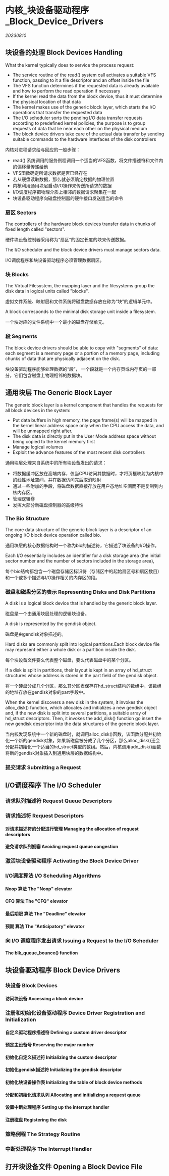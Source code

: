 ﻿# 内核_块设备驱动程序_Block_Device_Drivers  

*20230810*  

## 块设备的处理 Block Devices Handling

What the kernel typically does to service the process request:

* The service routine of the read() system call activates a suitable VFS function, passing to it a file descriptor and an offset inside the file
* The VFS function determines if the requested data is already available and how to perform the read operation if necessary
* If the kernel read the data from the block device, thus it must determine the physical location of that data
* The kernel makes use of the generic block layer, which starts the I/O operations that transfer the requested data
* The I/O scheduler sorts the pending I/O data transfer requests according to predefined kernel policies, the purpose is to group requests of data that lie near each other on the physical medium
* The block device drivers take care of the actual data transfer by sending suitable commands to the hardware interfaces of the disk controllers

内核对进程请求给与回应的一般步骤：

* read() 系统调用的服务例程调用一个适当的VFS函数，将文件描述符和文件内的偏移量传递给他
* VFS函数确定所请求数据是否已经存在
* 若从硬盘读取数据，那么就必须确定数据的物理位置
* 内核利用通用块层启动I/O操作来传送所请求的数据
* I/O调度程序把物理介质上相邻的数据请求聚集在一起
* 块设备驱动程序向磁盘控制器的硬件接口发送适当的命令

### 扇区 Sectors

The controllers of the hardware block devices transfer data in chunks of fixed length called "sectors".

硬件块设备控制器采用称为“扇区”的固定长度的块来传送数据。

The I/O scheduler and the block device drivers must manage sectors data.

I/O调度程序和块设备驱动程序必须管理数据扇区。

### 块 Blocks

The Virtual Filesystem, the mapping layer and the filesystems group the disk data in logical units called "blocks".

虚拟文件系统、映射层和文件系统将磁盘数据存放在称为“块”的逻辑单元中。

A block corresponds to the minimal disk storage unit inside a filesystem.

一个块对应的文件系统中一个最小的磁盘存储单元。

### 段 Segments

The block device drivers should be able to copy with "segments" of data: each segment is a memory page or a portion of a memory page, including chunks of data that are physically adjacent on the disk.

块设备驱动程序能够处理数据的“段”， 一个段就是一个内存页或内存页的一部分，它们包含磁盘上物理相邻的数据块。

## 通用块层 The Generic Block Layer

The generic block layer is a kernel component that handles the requests for all block devices in the system:

* Put data buffers in high memory, the page frame(s) will be mapped in the kernel linear address space only when the CPU access the data, and will be unmapped right after.
* The disk data is directly put in the User Mode address space without being copied to the kernel memory first
* Manage logical volumes
* Exploit the advance features of the most recent disk controllers

通用块层处理来自系统中的所有块设备发出的请求：

* 将数据缓冲区放在高端内存，仅当CPU访问其数据时，才将页框映射为内核中的线性地址空间，并在数据访问完后取消映射
* 通过一些附加的手段，将磁盘数据直接存放在用户态地址空间而不是复制到内核内存区。
* 管理逻辑卷
* 发挥大部分新磁盘控制器的高级特性

### The Bio Structure

The core data structure of the generic block layer is a descriptor of an ongoing I/O block device operation called bio.

通用块层的核心数据结构时一个称为bio的描述符，它描述了块设备的I/O操作。

Each I/O essentially includes an identifier for a disk storage area (the initial sector number and the number of sectors included in the storage area),

每个bio结构都包含一个磁盘存储区标识符（存储区中的起始扇区号和扇区数目）和一个或多个描述与I/O操作相关的内存区的段。

### 磁盘和磁盘分区的表示 Representing Disks and Disk Partitions

A disk is a logical block device that is handled by the generic block layer.

磁盘是一个由通用块层处理的逻辑块设备。

A disk is represented by the gendisk object.

磁盘是由gendisk对象描述的。

Hard disks are commonly split into logical partitions.Each block device file may represent either a whole disk or a partition inside the disk.

每个块设备文件要么代表整个磁盘，要么代表磁盘中的某个分区。

If a disk is split in partitions, their layout is kept in an array of hd_struct structures whose address is stored in the part field of the gendisk object.

将一个硬盘分成几个分区，那么其分区表保存在hd_struct结构的数组中，该数组的地址存放在gendisk对象的part字段中。

When the kernel discovers a new disk in the system, it invokes the alloc_disk() function, which allocates and initializes a new gendisk object and, if the new disk is split into several partitions, a suitable array of hd_struct descriptors. Then, it invokes the add_disk() function go insert the new gendisk descriptor into the data structures of the generic block layer.

当内核发现系统中一个新的磁盘时，就调用alloc_disk()函数，该函数分配并初始化一个新的gendisk对象，如果新磁盘被分成了几个分区，那么alloc_disk()还会分配并初始化一个适当的hd_struct类型的数组。然后，内核调用add_disk()函数将新的gendisk对象插入到通用块层的数据结构中。

### 提交请求 Submitting a Request

## I/O调度程序 The I/O Scheduler

### 请求队列描述符 Request Queue Descriptors

### 请求描述符 Request Descriptors

#### 对请求描述符的分配进行管理 Managing the allocation of request descriptors

#### 避免请求队列拥塞 Avoiding request queue congestion

### 激活块设备驱动程序 Activating the Block Device Driver

### I/O调度算法 I/O Scheduling Algorithms

#### Noop 算法 The "Noop" elevator

#### CFQ 算法 The "CFQ" elevator

#### 最后期限 算法 The "Deadline" elevator

#### 预期 算法 The "Anticipatory" elevator

### 向 I/O 调度程序发出请求 Issuing a Request to the I/O Scheduler

#### The blk_queue_bounce() function

## 块设备驱动程序 Block Device Drivers

### 块设备 Block Devices

#### 访问块设备 Accessing a block device

### 注册和初始化设备驱动程序 Device Driver Registration and Initialization

#### 自定义驱动程序描述符 Defining a custom driver descriptor

#### 预定主设备号 Reserving the major number

#### 初始化自定义描述符 Initializing the custom descriptor

#### 初始化gendisk描述符 Initializing the gendisk descriptor

#### 初始化块设备操作表 Initializing the table of block device methods

#### 分配和初始化请求队列 Allocating and initializing a  request queue

#### 设置中断处理程序 Setting up the interrupt handler

#### 注册磁盘 Registering the disk

### 策略例程 The Strategy Routine

### 中断处理程序 The Interrupt Handler

## 打开块设备文件 Opening a Block Device File


